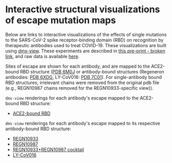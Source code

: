 # Interactive structural visualizations of escape mutation maps

Below are links to interactive visualizations of the effects of single mutations to the SARS-CoV-2 spike receptor-binding domain (RBD) on recognition by therapeutic antibodies used to treat COVID-19. These visualizations are built using [dms-view](https://dms-view.github.io/docs/). These experiments are described in [this pre-print - broken link](link), and raw data is available [here](https://github.com/jbloomlab/SARS-CoV-2-RBD_MAP_clinical_Abs/blob/main/results/supp_data/REGN_and_LY-CoV016_raw_data.csv).

Sites of escape are shown for each antibody, and are mapped to the ACE2-bound RBD structure ([PDB 6M0J](https://www.rcsb.org/structure/6M0J) or antibody-bound structures (Regeneron antibodies: [PDB 6XDG](https://www.rcsb.org/structure/6XDG), LY-CoV016: [PDB 7C01](https://www.rcsb.org/structure/7C01)). For single-antibody bound RBD structures, irrelevant chains were removed from the original pdb file (e.g., REGN10987 chains removed for the REGN10933-specific view)). 

`dms-view` renderings for each antibody's escape mapped to the ACE2-bound RBD structure:
 - <a href="https://dms-view.github.io/?markdown-url=https%3A%2F%2Fraw.githubusercontent.com%2Fjbloomlab%2FSARS-CoV-2-RBD_MAP_clinical_Abs%2Fmain%2Fdata%2Fdms-view_metadata.md&pdb-url=https%3A%2F%2Fraw.githubusercontent.com%2Fjbloomlab%2FSARS-CoV-2-RBD_MAP_clinical_Abs%2Fmain%2Fdata%2Fpdbs%2F6M0J.pdb&data-url=https%3A%2F%2Fraw.githubusercontent.com%2Fjbloomlab%2FSARS-CoV-2-RBD_MAP_clinical_Abs%2Fmain%2Fresults%2Fsupp_data%2FREGN_and_LY-CoV016_6m0j_dms-view_data.csv&condition=LY-CoV016&site_metric=site_total+escape&mutation_metric=mut_escape+color+ACE2+bind&selected_sites=405%2C417%2C420%2C421%2C455%2C456%2C460%2C472%2C473%2C475%2C476%2C486%2C487%2C489%2C504&protein-data-color=&protein-other-color=pink" target="_blank">ACE2-bound RBD</a> 

`dms-view` renderings for each antibody's escape mapped to its respective antibody-bound RBD structure:
 - <a href="https://dms-view.github.io/?markdown-url=https%3A%2F%2Fraw.githubusercontent.com%2Fjbloomlab%2FSARS-CoV-2-RBD_MAP_clinical_Abs%2Fmain%2Fdata%2Fdms-view_metadata.md&pdb-url=https%3A%2F%2Fraw.githubusercontent.com%2Fjbloomlab%2FSARS-CoV-2-RBD_MAP_clinical_Abs%2Fmain%2Fdata%2Fpdbs%2F6xdg_REGN10933-only.pdb&data-url=https%3A%2F%2Fraw.githubusercontent.com%2Fjbloomlab%2FSARS-CoV-2-RBD_MAP_clinical_Abs%2Fmain%2Fresults%2Fsupp_data%2FREGN_and_LY-CoV016_6xdg_REGN10933_dms-view_data.csv&condition=REGN10933&site_metric=site_total+escape&mutation_metric=mut_escape+color+ACE2+bind&selected_sites=417%2C453%2C455%2C456%2C475%2C476%2C484%2C485%2C486%2C487%2C489%2C493&protein-data-color=&protein-other-color=indigo" target="_blank">REGN10933</a> 
 - <a href="https://dms-view.github.io/?markdown-url=https%3A%2F%2Fraw.githubusercontent.com%2Fjbloomlab%2FSARS-CoV-2-RBD_MAP_clinical_Abs%2Fmain%2Fdata%2Fdms-view_metadata.md&pdb-url=https%3A%2F%2Fraw.githubusercontent.com%2Fjbloomlab%2FSARS-CoV-2-RBD_MAP_clinical_Abs%2Fmain%2Fdata%2Fpdbs%2F6xdg_REGN10987-only.pdb&data-url=https%3A%2F%2Fraw.githubusercontent.com%2Fjbloomlab%2FSARS-CoV-2-RBD_MAP_clinical_Abs%2Fmain%2Fresults%2Fsupp_data%2FREGN_and_LY-CoV016_6xdg_REGN10987_dms-view_data.csv&condition=REGN10987&site_metric=site_total+escape&mutation_metric=mut_escape+color+ACE2+bind&selected_sites=439%2C440%2C443%2C444%2C445%2C446%2C447%2C448%2C450%2C499&protein-data-color=&protein-other-color=indigo" target="_blank">REGN10987</a> 
 - <a href="https://dms-view.github.io/?markdown-url=https%3A%2F%2Fraw.githubusercontent.com%2Fjbloomlab%2FSARS-CoV-2-RBD_MAP_clinical_Abs%2Fmain%2Fdata%2Fdms-view_metadata.md&pdb-url=https%3A%2F%2Fraw.githubusercontent.com%2Fjbloomlab%2FSARS-CoV-2-RBD_MAP_clinical_Abs%2Fmain%2Fdata%2Fpdbs%2F6xdg.pdb&data-url=https%3A%2F%2Fraw.githubusercontent.com%2Fjbloomlab%2FSARS-CoV-2-RBD_MAP_clinical_Abs%2Fmain%2Fresults%2Fsupp_data%2FREGN_and_LY-CoV016_6xdg_dms-view_data.csv&condition=REGN10933+%2B+REGN10987&site_metric=site_total+escape&mutation_metric=mut_escape+color+ACE2+bind&selected_sites=406%2C493&protein-data-color=&protein-other-color=indigo" target="_blank">REGN10933+REGN10987 cocktail</a> 
 - <a href="https://dms-view.github.io/?markdown-url=https%3A%2F%2Fraw.githubusercontent.com%2Fjbloomlab%2FSARS-CoV-2-RBD_MAP_clinical_Abs%2Fmain%2Fdata%2Fdms-view_metadata.md&pdb-url=https%3A%2F%2Fraw.githubusercontent.com%2Fjbloomlab%2FSARS-CoV-2-RBD_MAP_clinical_Abs%2Fmain%2Fdata%2Fpdbs%2F7c01_single.pdb&data-url=https%3A%2F%2Fraw.githubusercontent.com%2Fjbloomlab%2FSARS-CoV-2-RBD_MAP_clinical_Abs%2Fmain%2Fresults%2Fsupp_data%2FREGN_and_LY-CoV016_7c01_dms-view_data.csv&condition=LY-CoV016&site_metric=site_total+escape&mutation_metric=mut_escape+color+ACE2+bind&selected_sites=405%2C415%2C417%2C420%2C421%2C455%2C456%2C460%2C472%2C473%2C475%2C476%2C484%2C485%2C486%2C487%2C489%2C493%2C501%2C504&protein-data-color=&protein-other-color=indigo" target="_blank">LY-CoV016</a> 

 
